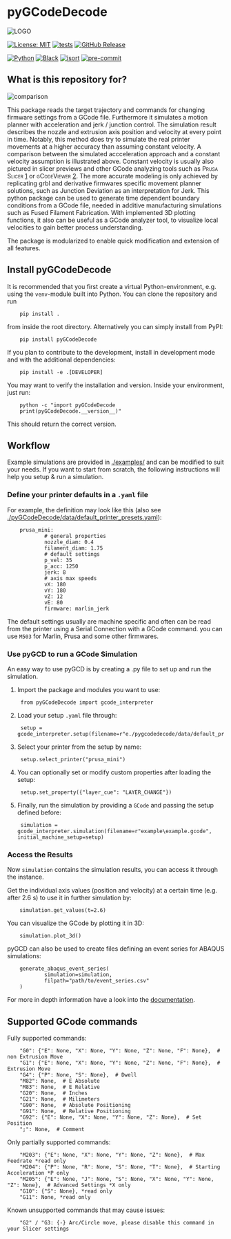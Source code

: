 # pyGCodeDecode

![LOGO](https://media.githubusercontent.com/media/FAST-LB/pyGCodeDecode/main/logo.jpg)

[![License: MIT](https://img.shields.io/badge/License-MIT-yellow.svg)](https://opensource.org/licenses/MIT)
[![tests](https://github.com/FAST-LB/pyGCodeDecode/workflows/Tests/badge.svg)](https://github.com/FAST-LB/pyGCodeDecode/actions/workflows/tests.yaml)
[![GitHub Release](https://img.shields.io/github/release/FAST-LB/pyGCodeDecode.svg?style=flat)](https://github.com/FAST-LB/pyGCodeDecode/releases)

[![Python](https://img.shields.io/pypi/pyversions/pygcodedecode.svg)]()
[![Black](https://img.shields.io/badge/code%20style-black-000000.svg)](https://black.readthedocs.io/en/stable/)
[![isort](https://img.shields.io/badge/isort-blue)](https://pycqa.github.io/isort/)
[![pre-commit](https://img.shields.io/badge/pre--commit-enabled-brightgreen?logo=pre-commit&logoColor=white)](https://github.com/pre-commit/pre-commit)

## What is this repository for?
![comparison](https://media.githubusercontent.com/media/FAST-LB/pyGCodeDecode/main/paper/comparison.png)

This package reads the target trajectory and commands for changing firmware settings from a GCode file. Furthermore it simulates a motion planner with acceleration and jerk / junction control. The simulation result describes the nozzle and extrusion axis position and velocity at every point in time. Notably, this method does try to simulate the real printer movements at a higher accuracy than assuming constant velocity. A comparison between the simulated accceleration approach and a constant velocity assumption is illustrated above. Constant velocity is usually also pictured in slicer previews and other GCode analyzing tools such as <span style="font-variant:small-caps;">Prusa Slicer</span> [1][prusa_slicer] or <span style="font-variant:small-caps;">gCodeViewer</span> [2][gcodeviewer]. The more accurate modeling is only achieved by replicating grbl and derivative firmwares specific movement planner solutions, such as Junction Deviation as an interpretation for Jerk. This python package can be used to generate time dependent boundary conditions from a GCode file, needed in additive manufacturing simulations such as Fused Filament Fabrication. With implemented 3D plotting functions, it also can be useful as a GCode analyzer tool, to visualize local velocities to gain better process understanding.

The package is modularized to enable quick modification and extension of all features.


## Install pyGCodeDecode

It is recommended that you first create a virtual Python-environment, e.g. using the `venv`-module built into Python. You can  clone the repository and run

        pip install .

from inside the root directory. Alternatively you can simply install from PyPI:

        pip install pyGCodeDecode

If you plan to contribute to the development, install in development mode and with the additional dependencies:

        pip install -e .[DEVELOPER]

You may want to verify the installation and version. Inside your environment, just run:

        python -c "import pyGCodeDecode
        print(pyGCodeDecode.__version__)"

This should return the correct version.

<!-- ### Installing in `abaqus` python (2.7)

1. Make sure you have installed pip for Abaqus python. If you do not have it, do the following:

        curl -s https://bootstrap.pypa.io/pip/2.7/get-pip.py -o get-pip.py
        abq<version> python get-pip.py --no-warn-script-location

2. Install the package via pip in the root directory of this repository:

        abq<version> python -m pip install .

3. Verify the package installation via `abaqus python -m pip list` and look for `pyGCodeDecode`. -->


## Workflow
Example simulations are provided in [./examples/](https://github.com/FAST-LB/pyGCodeDecode/blob/main/examples/) and can be modified to suit your needs. If you want to start from scratch, the following instructions will help you setup & run a simulation.

### Define your printer defaults in a `.yaml` file

For example, the definition may look like this (also see [./pyGCodeDecode/data/default_printer_presets.yaml](https://github.com/FAST-LB/pyGCodeDecode/blob/main/pyGCodeDecode/data/default_printer_presets.yaml)):

        prusa_mini:
                # general properties
                nozzle_diam: 0.4
                filament_diam: 1.75
                # default settings
                p_vel: 35
                p_acc: 1250
                jerk: 8
                # axis max speeds
                vX: 180
                vY: 180
                vZ: 12
                vE: 80
                firmware: marlin_jerk
The default settings usually are machine specific and often can be read from the printer using a Serial Connection with a GCode command. you can use `M503` for Marlin, Prusa and some other firmwares.

### Use pyGCD to run a GCode Simulation

An easy way to use pyGCD is by creating a .py file to set up and run the simulation.

1. Import the package and modules you want to use:

        from pyGCodeDecode import gcode_interpreter

1. Load your setup `.yaml` file through:

        setup = gcode_interpreter.setup(filename=r"e./pygcodedecode/data/default_printer_presets.yaml")

1. Select your printer from the setup by name:

        setup.select_printer("prusa_mini")

1. You can optionally set or modify custom properties after loading the setup:

        setup.set_property({"layer_cue": "LAYER_CHANGE"})

1. Finally, run the simulation by providing a `GCode` and passing the setup defined before:

        simulation = gcode_interpreter.simulation(filename=r"example\example.gcode", initial_machine_setup=setup)


### Access the Results

Now `simulation` contains the simulation results, you can access it through the instance.

Get the individual axis values (position and velocity) at a certain time (e.g. after 2.6 s) to use it in further simulation by:

        simulation.get_values(t=2.6)

You can visualize the GCode by plotting it in 3D:

        simulation.plot_3d()

pyGCD can also be used to create files defining an event series for ABAQUS simulations:

        generate_abaqus_event_series(
                simulation=simulation,
                filpath="path/to/event_series.csv"
        )

For more in depth information have a look into the [documentation](https://github.com/FAST-LB/pyGCodeDecode/blob/main/doc.md).


## Supported GCode commands

Fully supported commands:

        "G0": {"E": None, "X": None, "Y": None, "Z": None, "F": None},  # non Extrusion Move
        "G1": {"E": None, "X": None, "Y": None, "Z": None, "F": None},  # Extrusion Move
        "G4": {"P": None, "S": None},  # Dwell
        "M82": None,  # E Absolute
        "M83": None,  # E Relative
        "G20": None,  # Inches
        "G21": None,  # Milimeters
        "G90": None,  # Absolute Positioning
        "G91": None,  # Relative Positioning
        "G92": {"E": None, "X": None, "Y": None, "Z": None},  # Set Position
        ";": None,  # Comment


Only partially supported commands:

        "M203": {"E": None, "X": None, "Y": None, "Z": None},  # Max Feedrate *read only
        "M204": {"P": None, "R": None, "S": None, "T": None},  # Starting Acceleration *P only
        "M205": {"E": None, "J": None, "S": None, "X": None, "Y": None, "Z": None},  # Advanced Settings *X only
        "G10": {"S": None}, *read only
        "G11": None, *read only

Known unsupported commands that may cause issues:

        "G2" / "G3: {-} Arc/Circle move, please disable this command in your Slicer settings
        

[prusa_slicer]: <https://github.com/prusa3d/PrusaSlicer> "Prusa Slicer"

[gcodeviewer]: <https://gcode.ws/> "gCodeViewer"
